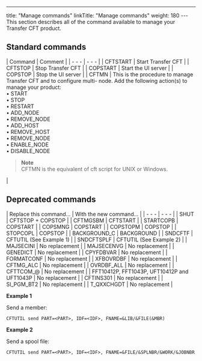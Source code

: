 ---
title: "Manage commands"
linkTitle: "Manage commands"
weight: 180
--- This section describes all of the command available to manage your Transfer CFT product.

## Standard commands

| Command | Comment |
| - - - | - - - |
| CFTSTART | Start Transfer CFT |
| CFTSTOP | Stop Transfer CFT |
| COPSTART | Start the UI server |
| COPSTOP | Stop the UI server |
| CFTMN | This is the procedure to manage Transfer CFT and to configure multi- node. Add the following action(s) to manage your product:<br/> • START<br/> • STOP<br/> • RESTART<br/> • ADD_NODE<br/> • REMOVE_NODE<br/> • ADD_HOST<br/> • REMOVE_HOST<br/> • REMOVE_NODE<br/> • ENABLE_NODE<br/> • DISABLE_NODE<br/> <blockquote> **Note**<br/> CFTMN is the equivalent of cft script for UNIX or Windows.<br/> </blockquote>  |

## Deprecated commands

| Replace this command...  | With the new command...  |
| - - - | - - - |
| SHUT | CFTSTOP + COPSTOP |
| CFTMGSBM | CFTSTART |
| STARTCOPB | COPSTART |
| COPSMNG | COPSTART |
| COPSTOPM | COPSTOP |
| STOPCOPL | COPSTOP |
| BACKGROUND_C | BACKGROUND |
| SNDCFTF  | CFTUTIL (See Example 1)  |
| SNDCFTSPLF  | CFTUTIL (See Example 2)  |
| MAJSECINI  | No replacement  |
| MAJSECENVG  | No replacement  |
| GENEDICT  | No replacement  |
| CPYFDBVAR  | No replacement  |
| FORMATCONF  | No replacement  |
| XFBOVRDBF  | No replacement  |
| CFTMG_ALC  | No replacement  |
| OVRDBF_ALL  | No replacement  |
| CFTTCOM_@  | No replacement  |
| FFT10412P, FFT1043P, UFT10412P and UFT1043P  | No replacement  |
| CFTINS301  | No replacement  |
| SI_PGM_BT2  | No replacement  |
| T_QXXCHGDT  | No replacement  |

**Example 1**

Send a member:

```
CFTUTIL send PART=<PART>, IDF=<IDF>, FNAME=&LIB/&FILE(&MBR)
```

**Example 2**

Send a spool file:

```
CFTUTIL send PART=<PART>, IDF=<IDF>, FNAME=&FILE/&SPLNBR/&WORK/&JOBNBR
```

